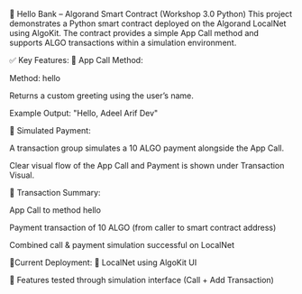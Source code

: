 🔗 Hello Bank – Algorand Smart Contract (Workshop 3.0 Python)
This project demonstrates a Python smart contract deployed on the Algorand LocalNet using AlgoKit. The contract provides a simple App Call method and supports ALGO transactions within a simulation environment.

✅ Key Features:
📜 App Call Method:

Method: hello

Returns a custom greeting using the user’s name.

Example Output: "Hello, Adeel Arif Dev"

💸 Simulated Payment:

A transaction group simulates a 10 ALGO payment alongside the App Call.

Clear visual flow of the App Call and Payment is shown under Transaction Visual.

🔄 Transaction Summary:

App Call to method hello

Payment transaction of 10 ALGO (from caller to smart contract address)

Combined call & payment simulation successful on LocalNet

📍Current Deployment:
📡 LocalNet using AlgoKit UI

🧪 Features tested through simulation interface (Call + Add Transaction)

